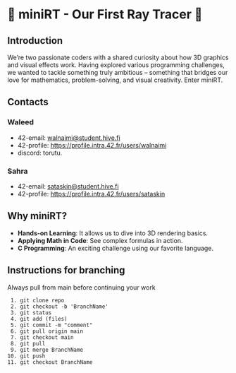 # 🔮 miniRT - Our First Ray Tracer 🔮

## Introduction

We’re two passionate coders with a shared curiosity about how 3D graphics and visual effects work. Having explored various programming challenges, we wanted to tackle something truly ambitious – something that bridges our love for mathematics, problem-solving, and visual creativity. Enter miniRT.

## Contacts
### Waleed

+ 42-email: walnaimi@student.hive.fi
+ 42-profile: https://profile.intra.42.fr/users/walnaimi
+ discord: torutu.

### Sahra

+ 42-email: sataskin@student.hive.fi
+ 42-profile: https://profile.intra.42.fr/users/sataskin

## Why miniRT? 

- **Hands-on Learning**: It allows us to dive into 3D rendering basics.
- **Applying Math in Code**: See complex formulas in action.
- **C Programming**: An exciting challenge using our favorite language.

## Instructions for branching

Always pull from main before continuing your work
```
 1. git clone repo
 2. git checkout -b 'BranchName'
 3. git status
 4. git add (files)
 5. git commit -m "comment"
 6. git pull origin main
 7. git checkout main
 8. git pull
 9. git merge BranchName
10. git push
11. git checkout BranchName
```
